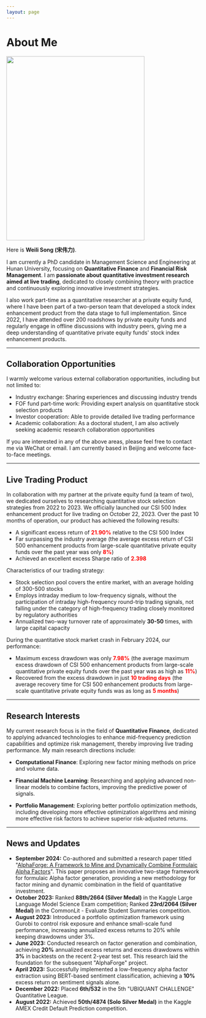 ```yaml
---
layout: page
---
```


# About Me

<img src="https://sowelswl.github.io/weilisong.jpg" class="floatpic" width="360" height="480">

Here is **Weili Song (宋伟力)**.

I am currently a PhD candidate in Management Science and Engineering at Hunan University, focusing on **Quantitative Finance** and **Financial Risk Management**. I am **passionate about quantitative investment research aimed at live trading**, dedicated to closely combining theory with practice and continuously exploring innovative investment strategies.

I also work part-time as a quantitative researcher at a private equity fund, where I have been part of a two-person team that developed a stock index enhancement product from the data stage to full implementation. Since 2022, I have attended over 200 roadshows by private equity funds and regularly engage in offline discussions with industry peers, giving me a deep understanding of quantitative private equity funds' stock index enhancement products.

---

## Collaboration Opportunities

I warmly welcome various external collaboration opportunities, including but not limited to:

- Industry exchange: Sharing experiences and discussing industry trends
- FOF fund part-time work: Providing expert analysis on quantitative stock selection products
- Investor cooperation: Able to provide detailed live trading performance
- Academic collaboration: As a doctoral student, I am also actively seeking academic research collaboration opportunities

If you are interested in any of the above areas, please feel free to contact me via WeChat or email. I am currently based in Beijing and welcome face-to-face meetings.

---

## Live Trading Product

In collaboration with my partner at the private equity fund (a team of two), we dedicated ourselves to researching quantitative stock selection strategies from 2022 to 2023. We officially launched our CSI 500 Index enhancement product for live trading on October 22, 2023. Over the past 10 months of operation, our product has achieved the following results:

- A significant excess return of <span style="color: red;">**21.90%**</span> relative to the CSI 500 Index
- Far surpassing the industry average (the average excess return of CSI 500 enhancement products from large-scale quantitative private equity funds over the past year was only <span style="color: red;">**8%**</span>)
- Achieved an excellent excess Sharpe ratio of <span style="color: red;">**2.398**</span>

Characteristics of our trading strategy:

- Stock selection pool covers the entire market, with an average holding of 300-500 stocks
- Employs intraday medium to low-frequency signals, without the participation of intraday high-frequency round-trip trading signals, not falling under the category of high-frequency trading closely monitored by regulatory authorities
- Annualized two-way turnover rate of approximately **30-50** times, with large capital capacity

During the quantitative stock market crash in February 2024, our performance:

- Maximum excess drawdown was only <span style="color: red;">**7.98%**</span> (the average maximum excess drawdown of CSI 500 enhancement products from large-scale quantitative private equity funds over the past year was as high as <span style="color: red;">**11%**</span>)
- Recovered from the excess drawdown in just <span style="color: red;">**10 trading days**</span> (the average recovery time for CSI 500 enhancement products from large-scale quantitative private equity funds was as long as <span style="color: red;">**5 months**</span>)

---

## Research Interests

My current research focus is in the field of **Quantitative Finance**, dedicated to applying advanced technologies to enhance mid-frequency prediction capabilities and optimize risk management, thereby improving live trading performance. My main research directions include:

- **Computational Finance**: Exploring new factor mining methods on price and volume data.

- **Financial Machine Learning**: Researching and applying advanced non-linear models to combine factors, improving the predictive power of signals.

- **Portfolio Management**: Exploring better portfolio optimization methods, including developing more effective optimization algorithms and mining more effective risk factors to achieve superior risk-adjusted returns.

---

## News and Updates

- **September 2024:** Co-authored and submitted a research paper titled "[AlphaForge: A Framework to Mine and Dynamically Combine Formulaic Alpha Factors](https://arxiv.org/abs/2406.18394)". This paper proposes an innovative two-stage framework for formulaic Alpha factor generation, providing a new methodology for factor mining and dynamic combination in the field of quantitative investment.
- **October 2023:** Ranked **88th/2664 (Silver Medal)** in the Kaggle Large Language Model Science Exam competition; Ranked **23rd/2064 (Silver Medal)** in the CommonLit - Evaluate Student Summaries competition.
- **August 2023:** Introduced a portfolio optimization framework using Gurobi to control risk exposure and enhance small-scale fund performance, increasing annualized excess returns to 20% while keeping drawdowns under 3%.
- **June 2023:** Conducted research on factor generation and combination, achieving **20%** annualized excess returns and excess drawdowns within **3%** in backtests on the recent 2-year test set. This research laid the foundation for the subsequent "AlphaForge" project.
- **April 2023:** Successfully implemented a low-frequency alpha factor extraction using BERT-based sentiment classification, achieving a **10%** excess return on sentiment signals alone.
- **December 2022:** Placed **6th/532** in the 5th "UBIQUANT CHALLENGE" Quantitative League.
- **August 2022:** Achieved **50th/4874 (Solo Silver Medal)** in the Kaggle AMEX Credit Default Prediction competition.

<!-- <blockquote class="twitter-tweet"><p lang="zh" dir="ltr">实盘交易表现优异，超额收益21.90%%！#量化策略 #金融风险管理</p></blockquote> -->
